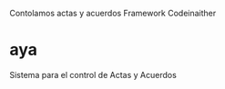 Contolamos actas y acuerdos
Framework Codeinaither

aya
===

Sistema para el control de Actas y Acuerdos 
